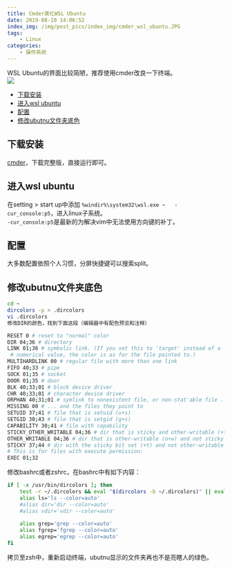 ```yaml
---
title: Cmder美化WSL Ubuntu
date: 2019-08-10 14:06:52
index_img: /img/post_pics/index_img/cmder_wsl_ubuntu.JPG
tags:
    - Linux
categories: 
    - 操作系统
---
```

WSL Ubuntu的界面比较简陋，推荐使用cmder改良一下终端。  
![](/img/post_pics/index_img/cmder_wsl_ubuntu.JPG)

<!-- more -->  

- [下载安装](#下载安装)
- [进入wsl ubuntu](#进入wsl-ubuntu)
- [配置](#配置)
- [修改ubutnu文件夹底色](#修改ubutnu文件夹底色)
  
## 下载安装
[cmder](https://cmder.net/)，下载完整版，直接运行即可。  
## 进入wsl ubuntu
在setting > start up中添加 `%windir%\system32\wsl.exe ~   -cur_console:p5`，进入linux子系统。  
`-cur_console:p5`是最新的为解决vim中无法使用方向键的补丁。  
## 配置
大多数配置依照个人习惯，分屏快捷键可以搜索split。  
## 修改ubutnu文件夹底色
``` bash
cd ~
dircolors -p > .dircolors
vi .dircolors
修改DIR的颜色，找到下面这段（编辑器中有配色预览和注释）

RESET 0 # reset to "normal" color                                        
DIR 04;36 # directory                                                    
LINK 01;36 # symbolic link. (If you set this to 'target' instead of a    
 # numerical value, the color is as for the file pointed to.)            
MULTIHARDLINK 00 # regular file with more than one link                  
FIFO 40;33 # pipe                                                        
SOCK 01;35 # socket                                                      
DOOR 01;35 # door                                                        
BLK 40;33;01 # block device driver                                       
CHR 40;33;01 # character device driver                                   
ORPHAN 40;31;01 # symlink to nonexistent file, or non-stat'able file ... 
MISSING 00 # ... and the files they point to                             
SETUID 37;41 # file that is setuid (u+s)                                 
SETGID 30;43 # file that is setgid (g+s)
CAPABILITY 30;41 # file with capability
STICKY_OTHER_WRITABLE 04;36 # dir that is sticky and other-writable (+t,o+w)
OTHER_WRITABLE 04;36 # dir that is other-writable (o+w) and not sticky
STICKY 37;44 # dir with the sticky bit set (+t) and not other-writable
# This is for files with execute permission:
EXEC 01;32
```
修改bashrc或者zshrc，在bashrc中有如下内容：
``` bash
if [ -x /usr/bin/dircolors ]; then                                                        
    test -r ~/.dircolors && eval "$(dircolors -b ~/.dircolors)" || eval "$(dircolors -b)" 
    alias ls='ls --color=auto'                                                            
    #alias dir='dir --color=auto'                                                         
    #alias vdir='vdir --color=auto'                                                       
                                                                                          
    alias grep='grep --color=auto'                                                        
    alias fgrep='fgrep --color=auto'                                                      
    alias egrep='egrep --color=auto'                                                      
fi                                                                                        
```
拷贝至zsh中，重新启动终端，ubutnu显示的文件夹再也不是亮瞎人的绿色。